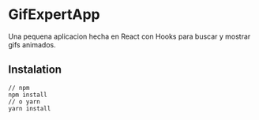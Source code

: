 # GifExpertApp
Una pequena aplicacion hecha en React con Hooks para buscar y mostrar gifs animados.

## Instalation
```
// npm
npm install
// o yarn
yarn install
```
